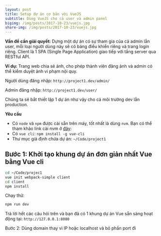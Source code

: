 ```yaml
---
layout: post
title: Setup dự án cơ bản với VueJS
subtitle: Dùng VueJS cho cả user và admin panel
bigimg: /img/posts/2017-10-23/vuejs.jpg
share-img: /img/posts/2017-10-23/vuejs.jpg
---
```


**Vấn đề cần giải quyết:** Dựng một dự án có sự tham gia của cả admin lẫn user, mỗi loại người dùng này sẽ có bảng điều khiển riêng và trang login riêng. Client là 1 SPA (Single Page Application) giao tiếp với tầng server qua RESTful API.

**Ví dụ:** Trang web chia sẻ ảnh, cho phép thành viên đăng ảnh và admin có thể kiểm duyệt ảnh vi phạm nội quy.

Người dùng đăng nhập: `http://project1.dev/admin/`

Admin đăng nhập: `http://project1.dev/user/`

Chúng ta sẽ bắt thiết lập 1 dự án như vậy cho cả môi trường dev lẫn production.

**Yêu cầu**

* Có `node` và `npm` được cài sẵn trên máy, tốt nhất là dùng `nvm`. Bạn có thể tham khảo link cài nvm ở [đây](https://github.com/creationix/nvm):
* Có `vue cli`: `npm install -g vue-cli`
* Thư mục giả định chứa dự án: `~/Code/project1`


## Bước 1: Khởi tạo khung dự án đơn giản nhất Vue bằng Vue cli

```bash
cd ~/Code/projec1
vue init webpack-simple client
cd client
npm install
```

Chạy thử:

```bash
npm run dev
```

Trả lời hết các câu hỏi trên và bạn đã có 1 khung dự án Vue sẵn sàng hoạt động tại: `http://127.0.0.1:8080`

Bước 2: Dùng domain thay vì IP hoặc localhost và bỏ phần port đi

